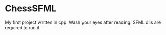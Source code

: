 # ChessSFML
My first project written in cpp. Wash your eyes after reading. SFML dlls are required to run it.
